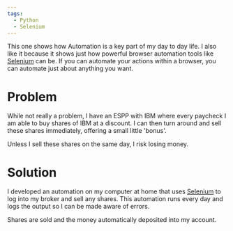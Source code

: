 ```yaml
---
tags:
  - Python
  - Selenium
---
```

This one shows how Automation is a key part of my day to day life. I also like it because it shows just how powerful browser automation tools like [Selenium](https://www.selenium.dev/) can be. If you can automate your actions within a browser, you can automate just about anything you want. 

# Problem
While not really a problem, I have an ESPP with IBM where every paycheck I am able to buy shares of IBM at a discount. I can then turn around and sell these shares immediately, offering a small little 'bonus'. 

Unless I sell these shares on the same day, I risk losing money. 

# Solution
I developed an automation on my computer at home that uses [Selenium](https://www.selenium.dev/) to log into my broker and sell any shares. This automation runs every day and logs the output so I can be made aware of errors. 

Shares are sold and the money automatically deposited into my account. 